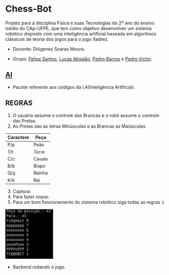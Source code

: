 # Chess-Bot

Projeto para a disciplina Física e suas Tecnologias do 2º ano do ensino médio do CAp-UFPE, que tem como objetivo desenvolver um sistema robótico disposto com uma inteligência artificial baseada em algoritmos clássicos de teoria dos jogos para o jogo Xadrez.

- Docente: Diógenes Soares Moura.

- Grupo: [Felipe Santos](https://github.com/SageScroll18144), [Lucas Absalão](https://github.com/LightAsh04), [Pedro Barros](https://github.com/lightTuring) e [Pedro Victor](https://github.com/defBig).

## [AI](https://github.com/lightTuring/chess-ai/tree/master/AI)

- Pacote referente aos códigos da I.A(Inteligência Artificial).

## REGRAS

1. O usuário assume o controle das Brancas e o robô assume o controle das Pretas.
2. As Pretas são as letras Minúsculas e as Brancas as Maiúsculas.

|    Caractere      | Peça                                          |
| ---------------- | ------------------------------------------------------ |
| P/p                | Peão |
| T/t                | Torre                                  |
| C/c                |     Cavalo        |
| B/b                |        Bispo     |
| Q/q                |         Rainha    |
| K/k                |          Rei   |

3. Captura:
4. Para fazer roque:
5. Para um bom funcionamento do sistema robótico siga todas as regras :)

![Screenshot](gchess.png)

- Backend rodando o jogo.

